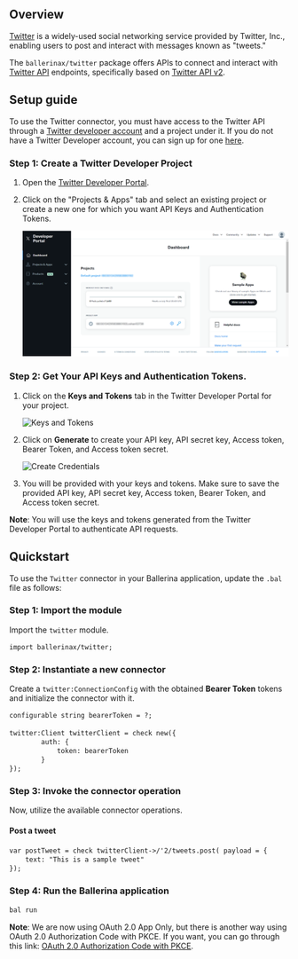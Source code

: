 ## Overview

[Twitter](https://about.twitter.com/) is a widely-used social networking service provided by Twitter, Inc., enabling users to post and interact with messages known as "tweets."

The `ballerinax/twitter` package offers APIs to connect and interact with [Twitter API](https://developer.twitter.com/en/docs/twitter-api) endpoints, specifically based on [Twitter API v2](https://developer.x.com/en/docs/twitter-api/migrate/whats-new).


## Setup guide

To use the Twitter connector, you must have access to the Twitter API through a [Twitter developer account](https://developer.twitter.com/en) and a project under it. If you do not have a Twitter Developer account, you can sign up for one [here](https://developer.twitter.com/en/apply-for-access).

### Step 1: Create a Twitter Developer Project

1. Open the [Twitter Developer Portal](https://developer.twitter.com/en/portal/dashboard).

2. Click on the "Projects & Apps" tab and select an existing project or create a new one for which you want API Keys and Authentication Tokens.

    <img src="https://github.com/ballerina-platform/module-ballerinax-twitter/blob/main/docs/setup/resources/twitter-developer-portal.png" alt="Twitter Developer Portal">

### Step 2: Get Your API Keys and Authentication Tokens.

1. Click on the **Keys and Tokens** tab in the Twitter Developer Portal for your project.

    ![Keys and Tokens](https://github.com/ballerina-platform/module-ballerinax-twitter/blob/main/docs/setup/resources/twitter-keys-and-tokens.png)

2. Click on **Generate** to create your API key, API secret key, Access token, Bearer Token, and Access token secret.

    ![Create Credentials](https://github.com/ballerina-platform/module-ballerinax-twitter/blob/main/docs/setup/resources/create-credentials.png)

3. You will be provided with your keys and tokens. Make sure to save the provided API key, API secret key, Access token, Bearer Token, and Access token secret.

**Note**: You will use the keys and tokens generated from the Twitter Developer Portal to authenticate API requests.


## Quickstart

To use the `Twitter` connector in your Ballerina application, update the `.bal` file as follows:

### Step 1: Import the module

Import the `twitter` module.

```ballerina
import ballerinax/twitter;
```

### Step 2: Instantiate a new connector

Create a `twitter:ConnectionConfig` with the obtained **Bearer Token** tokens and initialize the connector with it.

```ballerina
configurable string bearerToken = ?;

twitter:Client twitterClient = check new({
        auth: {
            token: bearerToken
        }
});
```

### Step 3: Invoke the connector operation

Now, utilize the available connector operations.

#### Post a tweet

```ballerina
var postTweet = check twitterClient->/'2/tweets.post( payload = {
    text: "This is a sample tweet"
});
```

### Step 4: Run the Ballerina application

```bash
bal run
```

**Note**: We are now using OAuth 2.0 App Only, but there is another way using OAuth 2.0 Authorization Code with PKCE. If you want, you can go through this link: [OAuth 2.0 Authorization Code with PKCE](https://developer.twitter.com/en/docs/authentication/oauth-2-0/user-access-token).